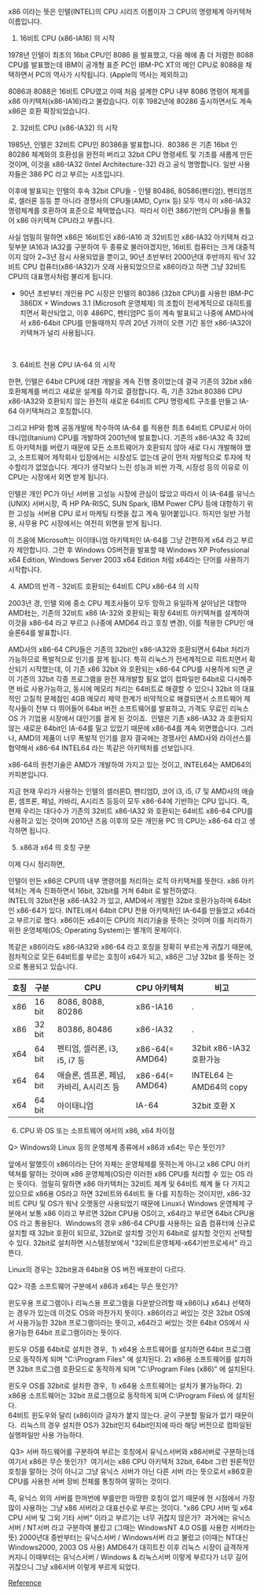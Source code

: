 x86 이라는 뜻은 인텔(INTEL)의 CPU 시리즈 이름이자 그 CPU의 명령체계 아키텍쳐 이름입니다.


1. 16비트 CPU (x86-IA16) 의 시작

1978년 인텔이 최초의 16bit CPU인 8086 을 발표했고, 다음 해에 좀 더 저렴한 8088 CPU를 발표했는데 IBM이 공개형 표준 PC인 IBM-PC XT의 메인 CPU로 8088을 채택하면서 PC의 역사가 시작됩니다. (Apple의 역사는 제외하고)

8086과 8088은 16비트 CPU였고 이때 처음 설계한 CPU 내부 8086 명령어 체계를 x86 아키텍처(x86-IA16)라고 불렀습니다. 이후 1982년에 80286 출시하면서도 계속 x86은 호환 확장되었습니다.



2. 32비트 CPU (x86-IA32) 의 시작

1985년, 인텔은 32비트 CPU인 80386을 발표합니다.
​ 
80386 은 기존 16bit 인 80286 체계와의 호환성을 완전히 버리고 32bit CPU 명령세트 및 기초를 새롭게 만든 것이며, ​이것을 x86-IA32 (Intel Architecture-32) 라고 공식 명명합니다. 일반 사용자들은 386 PC 라고 부르는 시초입니다.

이후에 발표되는 인텔의 후속 32bit CPU들 - 인텔 80486, 80586(펜티엄), 펜티엄프로, 셀러론 등등 뿐 아니라 경쟁사의 CPU들(AMD, Cyrix 등) 모두 역시 이 x86-IA32 명령체계를 호환하여 표준으로 채택했습니다.
​
따라서 이런 386기반의 CPU들을 통틀어 x86 아키텍쳐 CPU라고 부릅니다.

사실 엄밀히 말하면 x86은 16비트인 x86-IA16 과 32비트인 x86-IA32 아키텍쳐 라고 뒷부분 IA16과 IA32를 구분하여 두 종류로 불러야겠지만,
16비트 컴퓨터는 크게 대중적이지 않아 2~3년 잠시 사용되었을 뿐이고, 90년 초반부터 2000년대 후반까지 워낙 32비트 CPU 컴퓨터(x86-IA32)가 오래 사용되었으므로 x86이라고 하면 그냥 32비트 CPU의 대표명사처럼 불리게 됩니다.
* 90년 초반부터 개인용 PC 시장은 인텔의 80386 (32bit CPU)를 사용한 IBM-PC 386DX  +  Windows 3.1 (Microsoft 운영체제) 의 조합이 전세계적으로 대히트를 치면서 확산되었고, 이후 486PC, 펜티엄PC 등이 계속 발표되고 나중에 AMD사에서 x86-64bit CPU를 만들때까지 무려 20년 가까이 오랜 기간 동안 x86-IA32아키텍쳐가 널리 사용됩니다.

​​

3. 64비트 전용 CPU IA-64 의 시작

한편, 인텔은 64bit CPU에 대한 개발을 계속 진행 중이었는데 결국 기존의 32bit x86 호환체계를 버리고 새로운 설계를 하기로 결정합니다. 즉, 기존 32bit 80386 CPU x86-IA32와 호환되지 않는 완전히 새로운 64비트 CPU 명령세트 구조를 만들고 IA-64 아키텍쳐라고 호칭합니다. 

그리고 HP와 함께 공동개발에 착수하여 IA-64 를 적용한 최초 64비트 CPU로서 아이태니엄(Itanium) CPU를 개발하여 2001년에 발표합니다.
기존의 x86-IA32 즉 32비트 아키텍처를 버렸기 때문에 모든 소프트웨어가 호환되지 않아 새로 다시 개발해야 했고, 소프트웨어 제작회사 입장에서는 시장성도 없는데 굳이 먼저 자발적으로 투자에 착수할리가 없었습니다. 게다가 생각보다 느린 성능과 비싼 가격, 시장성 등의 이유로 이 CPU는 시장에서 외면 받게 됩니다.

인텔은 개인 PC가 아닌 서버용 고성능 시장에 관심이 많았고 따라서 ​이 IA-64를 유닉스(UNIX) 서버시장, 즉 HP PA-RISC, SUN Spark, IBM Power CPU 등에 대항하기 위한 고성능 서버용 CPU 로서 마케팅 타켓을 잡고 계속 밀어붙입니다. 하지만 일반 가정용, 사무용 PC 시장에서는 여전히 외면을 받게 됩니다.

이 즈음에 Microsoft는 아이태니엄 아키텍처인 IA-64를 그냥 간편하게 x64 라고 부르자 제안합니다. 그런 후 Windows OS버전을 발표할 때 Windows XP Professional x64 Edition, Windows Server 2003 x64 Edition 처럼 x64라는 단어를 사용하기 시작합니다.

​
4. AMD의 반격 - 32비트 호환되는 64비트 CPU x86-64 의 시작

2003년 경, 인텔 외에 중소 CPU 제조사들이 모두 망하고 유일하게 살아남은 대항마 AMD社는, 기존의 32비트 x86 IA-32와 호환되는 확장 64비트 아키텍쳐를 설계하여 이것을 x86-64 라고 부르고 (나중에 AMD64 라고 호칭 변경), 이를 적용한 CPU인 애슬론64를 발표합니다.

AMD사의 x86-64 CPU들은 기존의 32bit인 x86-IA32와 호환되면서 64bit 처리가 가능하므로 폭발적으로 인기를 끌게 됩니다. 
특히 리눅스가 전세계적으로 히트치면서 확산되기 시작했는데, 이 기존 x86 32bit 와 호환되는 x86-64 CPU를 사용하게 되면 굳이 기존의 32bit 각종 프로그램을 완전 재개발할 필요 없이 컴파일만 64bit로 다시해주면 바로 사용가능하고, 동시에 메모리 처리는 64비트로 해결할 수 있으니 32bit 의 대표적인 고질적 문제점인 4GB 메모리 제약 한계가 비약적으로 해결되면서 소프트웨어 제작사들이 전부 다 뛰어들어 64bit 버전 소프트웨어를 발표하고, 가격도 무료인 리눅스 OS 가 기업용 시장에서 대인기를 끌게 된 것이죠.
​
인텔은 기존 x86-IA32 과 호환되지 않는 새로운 64bit인 IA-64를 밀고 있었기 때문에 x86-64를 계속 외면했습니다. 
그러나, AMD의 제품이 너무 폭발적 인기를 끌자 결국에는 경쟁사인 AMD사와 라이선스를 협약해서 x86-64  INTEL64 라는 똑같은 아키텍처를 선보입니다.

x86-64의 원천기술은 AMD가 개발하여 가지고 있는 것이고, INTEL64는 AMD64의 카피본입니다.


지금 현재 우리가 사용하는 인텔의 셀러론D, 펜티엄D, 코어 i3, i5, i7 및 AMD사의 애슬론, 셈프론, 페넘, 카바리, A시리즈 등등이 모두 x86-64에 기반하는 CPU 입니다.
즉, 현재 우리는 대다수가 기존의 32비트 x86-IA32 와 호환되는 64비트 x86-64 CPU를 사용하고 있는 것이며
​2010년 즈음 이후의 모든 개인용 PC 의 CPU는 x86-64 라고 생각하면 됩니다.


5. x86과 x64 의 호칭 구분

 
이제 다시 정리하면,

인텔이 만든 x86은 CPU의 내부 명령어를 처리하는 로직 아키텍쳐를 뜻한다.
x86 아키텍처는 계속 진화하면서 16bit, 32bit를 거쳐 64bit 로 발전하였다.  
INTEL의 32bit전용  x86-IA32 가 있고, AMD에서 개발한 32bit 호환가능하며 64bit인 x86-64가 있다.
INTEL에서 64bit CPU 전용 아키텍처인 IA-64를 만들었고 x64라고 부르기로 했다.
x86이든 x64이든 CPU의 처리기술을 뜻하는 것이며 이를 처리하기 위한 운영체제(OS; Operating System)는 별개의 문제이다.

똑같은 x86이라도 x86-IA32와 x86-64 라고 호칭을 정확히 부르는게 귀찮기 때문에,
점차적으로 모든 64비트를 부르는 호칭이 x64가 되고,  ​x86은 그냥 32bit 를 뜻하는 것으로 통용되고 있습니다.


| 호칭 | 구분 | CPU | CPU 아키텍쳐 | 비고 |
| --- | --- | --- | --- | --- |
|x86 | 16 bit | 8086, 8088, 80286 | x86-IA16 |.|
|x86 | 32 bit | 80386, 80486 | x86-IA32 | . | 
|x64 | 64 bit | 펜티엄, 셀러론, i3, i5, i7 등 |x86-64(= AMD64)| 32bit x86-IA32 호환가능|
|x64 | 64 bit | 애슬론, 셈프론, 페넘, 카바리, A시리즈 등 |x86-64(= AMD64)| INTEL64 는 AMD64의 copy|
|x64 | 64 bit | 아이태니엄 | IA-64 | 32bit 호환 X |


6. CPU 와 OS 또는 소프트웨어 에서의 x86, x64 차이점





Q> Windows와 Linux 등의 운영체계 종류에서 x86과 x64는 무슨 뜻인가?

앞에서 말했듯이 ​x86이라는 단어 자체는 운영체제를 뜻하는게 아니고 x86 CPU 아키텍쳐를 말하는 것이며 x86 운영체제(OS)란 이러한 x86 CPU를 처리할 수 있는 OS 라는 뜻이다.
​
엄밀히 말하면 x86 아키텍처는 32비트 체계 및 64비트 체계 둘 다 가지고 있으므로 x86용 OS라고 하면 32비트와 64비트 둘 다를 지칭하는 것이지만,  x86-32비트 CPU 및 OS가 워낙 오랫동안 사용되었기 때문에 Linux나 Windows 운영체제 구분에서 보통 x86 이라고 부르면 32bit CPU용 OS이고, x64라고 부르면 64bit CPU용 OS 라고 통용된다.
​
Windows의 경우 x86-64 CPU를 사용하는 요즘 컴퓨터에 신규로 설치할 때 32bit 호환이 되므로, 32bit로 설치할 것인지 64bit로 설치할 것인지 선택할 수 있다.
32bit로 설치하면 시스템정보에서 "32비트운영체제-x64기반프로세서" 라고 뜬다.

Linux의 경우는 32bit용과 64bit용 OS 버전 배포판이 다르다.
​

Q2> 각종 소프트웨어 구분에서 x86과 x64는 무슨 뜻인가?

윈도우용 프로그램이나 리눅스용 프로그램을 다운받으려할 때 x86이냐 x64냐 선택하는 경우가 있는데
이것도 OS와 마찬가지 뜻이다.
x86이라고 써있는 것은 32bit OS에서 사용가능한 32bit 프로그램이라는 뜻이고, x64라고 써있는 것은 64bit OS에서 사용가능한 64bit 프로그램이라는 뜻이다.

윈도우 OS를 64bit로 설치한 경우,
​ 1) x64용 소프트웨어를 설치하면 64bit 프로그램으로 동작하게 되며 "C:\Program Files\" 에 설치된다.
 2) x86용 소프트웨어를 설치하면 32bit 프로그램 호환모드로 동작하게 되며 
     "C:\Program Files (x86)\"  에 설치된다.

윈도우 OS를 32bit로 설치한 경우,
​  1) x64용 소프트웨어는 설치가 불가능하다.
  2) x86용 소프트웨어는 32bit 프로그램으로 동작하게 되며 C:\Program Files\  에 설치된다.  
     64비트 윈도우와 달리 (x86)이라 글자가 붙지 않는다. 굳이 구분할 필요가 없기 때문이다.
​
리눅스의 경우 설치한 OS가 32bit인지 64bit인지에 따라 해당 버전으로 컴파일된 실행파일만 사용 가능하다.


​
Q3> 서버 하​드웨어를 구분하여 부르는 호칭에서 유닉스서버와 x86서버로 구분하는데 여기서 x86은 무슨 뜻인가?
​ 
여기서는 x86 CPU 아키텍처 32bit, 64bit 그런 원론적인 호칭을 말하는 것이 아니고
그냥 유닉스 서버가 아닌 다른 서버 라는 뜻으로서 x86호환 CPU를 사용한 서버 장비 전체를 통칭하여 말하는 것이다.

즉, 유닉스 외의 서버를 한꺼번에 부를만한 마땅한 호칭이 없기 때문에 현 시점에서 가장 많이 사용하는 그냥 x86 서버라고 대표선수로 부르는 것이다. 
"x86 CPU 서버 및 x64 CPU 서버 및 그외 기타 서버" 이라고 부르기는 너무 귀찮지 않은가?
​
과거에는 유닉스서버 / NT서버  라고 구분하여 불렀고 (그때는 WindowsNT 4.0 OS를 사용한 서버라는 뜻)
2000년대 중반부터는 유닉스서버 / Windows서버 라고 불렀고  (이때는 NT대신 Windows2000, 2003 OS 사용)
AMD64가 대히트친 이후 리눅스 시장이 급격하게 커지니 이때부터는 유닉스서버 / Windows & 리눅스서버  이렇게 부르다가 너무 길어 귀찮으니 그냥 x86서버 이렇게 부르게 되었다.

[Reference](https://m.blog.naver.com/PostView.nhn?blogId=mumasa&logNo=221049608979&proxyReferer=https:%2F%2Fwww.google.com%2F)

